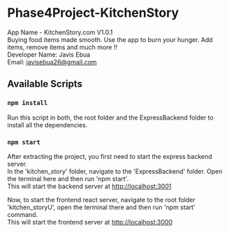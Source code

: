 # Phase4Project-KitchenStory
App Name - KitchenStory.com V1.0.1\
Buying food items made smooth. Use the app to burn your hunger. Add items, remove items and much more !!\
Developer Name: Javis Ebua\
Email: javisebua26@gmail.com

## Available Scripts

### `npm install`

Run this script in both, the root folder and the ExpressBackend folder to install all the dependencies.

### `npm start`

After extracting the project, you first need to start the express backend server.<br />
In the 'kitchen_story' folder, navigate to the 'ExpressBackend' folder. Open the terminal here and then run 'npm start'.<br />
This will start the backend server at [http://localhost:3001](http://localhost:3001)

Now, to start the frontend react server, navigate to the root folder 'kitchen_storyU', open the terminal there and then run 'npm start' command.<br />
This will start the frontend server at [http://localhost:3000](http://localhost:3000)
